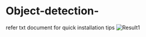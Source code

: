 # Object-detection-

refer txt document for quick installation tips
![Result1](https://github.com/srinithish/Object-detection-/blob/master/ezgif-5-b33125fe51c7.gif)
